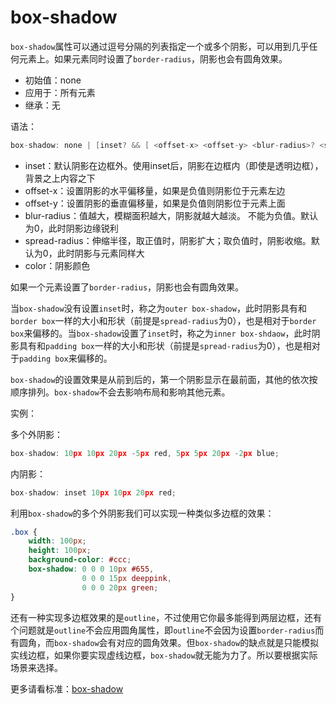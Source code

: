 box-shadow
=======


`box-shadow`属性可以通过逗号分隔的列表指定一个或多个阴影，可以用到几乎任何元素上。如果元素同时设置了`border-radius`，阴影也会有圆角效果。

 - 初始值：none
 - 应用于：所有元素
 - 继承：无

语法：

```c
box-shadow: none | [inset? && [ <offset-x> <offset-y> <blur-radius>? <spread-radius>? <color>? ] ]#
```

 - inset：默认阴影在边框外。使用inset后，阴影在边框内（即使是透明边框），背景之上内容之下
 - offset-x：设置阴影的水平偏移量，如果是负值则阴影位于元素左边
 - offset-y：设置阴影的垂直偏移量，如果是负值则阴影位于元素上面
 - blur-radius：值越大，模糊面积越大，阴影就越大越淡。 不能为负值。默认为0，此时阴影边缘锐利
 - spread-radius：伸缩半径，取正值时，阴影扩大；取负值时，阴影收缩。默认为0，此时阴影与元素同样大
 - color：阴影颜色

如果一个元素设置了`border-radius`，阴影也会有圆角效果。

当`box-shadow`没有设置`inset`时，称之为`outer box-shadow`，此时阴影具有和`border box`一样的大小和形状（前提是`spread-radius`为0），也是相对于`border box`来偏移的。当`box-shadow`设置了`inset`时，称之为`inner box-shdaow`，此时阴影具有和`padding box`一样的大小和形状（前提是`spread-radius`为0），也是相对于`padding box`来偏移的。

`box-shadow`的设置效果是从前到后的，第一个阴影显示在最前面，其他的依次按顺序排列。`box-shadow`不会去影响布局和影响其他元素。

实例：

多个外阴影：

```c
box-shadow: 10px 10px 20px -5px red, 5px 5px 20px -2px blue;
```

内阴影：

```c
box-shadow: inset 10px 10px 20px red;
```

利用`box-shadow`的多个外阴影我们可以实现一种类似多边框的效果：

```css
.box {
    width: 100px;
    height: 100px;
    background-color: #ccc;
    box-shadow: 0 0 0 10px #655,
                0 0 0 15px deeppink,
                0 0 0 20px green;
}
```

还有一种实现多边框效果的是`outline`，不过使用它你最多能得到两层边框，还有个问题就是`outline`不会应用圆角属性，即`outline`不会因为设置`border-radius`而有圆角，而`box-shadow`会有对应的圆角效果。但`box-shadow`的缺点就是只能模拟实线边框，如果你要实现虚线边框，`box-shadow`就无能为力了。所以要根据实际场景来选择。

更多请看标准：[box-shadow](http://www.w3.org/TR/css3-background/#the-box-shadow)
